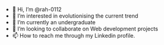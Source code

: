 - 👋 Hi, I’m @rah-0112
- 👀 I’m interested in evolutionising the current trend
- 🌱 I’m currently an undergraduate
- 💞️ I’m looking to collaborate on Web development projects
- 📫 How to reach me through my Linkedin profile.

<!---
rah-0112/rah-0112 is a ✨ special ✨ repository because its `README.md` (this file) appears on your GitHub profile.
You can click the Preview link to take a look at your changes.
--->
